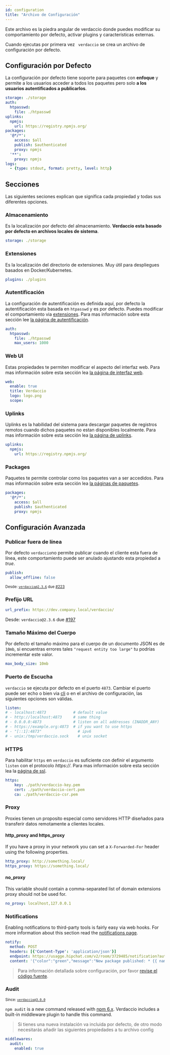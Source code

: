 ```yaml
---
id: configuration
title: "Archivo de Configuración"
---
```

Este archivo es la piedra angular de verdaccio donde puedes modificar su comportamiento por defecto, activar plugins y características externas.

Cuando ejecutas por primera vez ` verdaccio` se crea un archivo de configuración por defecto.

## Configuración por Defecto

La configuración por defecto tiene soporte para paquetes con **enfoque** y permite a los usuarios acceder a todos los paquetes pero solo **a los usuarios autentificados a publicarlos**.

```yaml
storage: ./storage
auth:
  htpasswd:
    file: ./htpasswd
uplinks:
  npmjs:
    url: https://registry.npmjs.org/
packages:
  '@*/*':
    access: $all
    publish: $authenticated
    proxy: npmjs
  '**':
    proxy: npmjs
logs:
  - {type: stdout, format: pretty, level: http}
```

## Secciones

Las siguientes seciones explican que significa cada propiedad y todas sus diferentes opciones.

### Almacenamiento

Es la localización por defecto del almacenamiento. **Verdaccio esta basado por defecto en archivos locales de sistema**.

```yaml
storage: ./storage
```

### Extensiones

Es la localización del directorio de extensiones. Muy útil para despliegues basados en Docker/Kubernetes.

```yaml
plugins: ./plugins
```

### Autentificación

La configuración de autentificación es definida aquí, por defecto la autentificación esta basada en `htpasswd` y es por defecto. Puedes modificar el comportamiento via [extensiones](plugins.md). Para mas información sobre esta sección lee [la página de autentificación](auth.md).

```yaml
auth:
  htpasswd:
    file: ./htpasswd
    max_users: 1000
```

### Web UI

Estas propiedades te permiten modificar el aspecto del interfaz web. Para mas información sobre esta sección lea [la página de interfaz web](web.md).

```yaml
web:
  enable: true
  title: Verdaccio
  logo: logo.png
  scope:
```

### Uplinks

Uplinks es la habilidad del sistema para descargar paquetes de registros remotos cuando dichos paquetes no estan disponibles localmente. Para mas información sobre esta sección lea [la página de uplinks](uplinks.md).

```yaml
uplinks:
  npmjs:
    url: https://registry.npmjs.org/
```

### Packages

Paquetes te permite controlar como los paquetes van a ser accedidos. Para mas información sobre esta sección lea [la páginas de paquetes](packages.md).

```yaml
packages:
  '@*/*':
    access: $all
    publish: $authenticated
    proxy: npmjs
```

## Configuración Avanzada

### Publicar fuera de línea

Por defecto `verdaccio`no permite publicar cuando el cliente esta fuera de línea, este comportamiento puede ser anulado ajustando esta propiedad a *true*.

```yaml
publish:
  allow_offline: false
```

<small>Desde: <code>verdaccio@2.3.6</code> due <a href="https://github.com/verdaccio/verdaccio/pull/223">#223</a></small>

### Prefijo URL

```yaml
url_prefix: https://dev.company.local/verdaccio/
```

Desde: `verdaccio@2.3.6` due [#197](https://github.com/verdaccio/verdaccio/pull/197)

### Tamaño Máximo del Cuerpo

Por defecto el tamaño máximo para el cuerpo de un documento JSON es de `10mb`, si encuentras errores tales `"request entity too large"` tu podrías incrementar este valor.

```yaml
max_body_size: 10mb
```

### Puerto de Escucha

`verdaccio` se ejecuta por defecto en el puerto `4873`. Cambiar el puerto puede ser echo o bien via [cli](cli.md) o en el archivo de configuración, las siguientes opciones son válidas.

```yaml
listen:
# - localhost:4873            # default value
# - http://localhost:4873     # same thing
# - 0.0.0.0:4873              # listen on all addresses (INADDR_ANY)
# - https://example.org:4873  # if you want to use https
# - "[::1]:4873"                # ipv6
# - unix:/tmp/verdaccio.sock    # unix socket
```

### HTTPS

Para habilitar `https` en `verdaccio` es suficiente con definir el argumento `listen` con el protocolo *https://*. Para mas información sobre esta sección lea la [página de ssl](ssl.md).

```yaml
https:
    key: ./path/verdaccio-key.pem
    cert: ./path/verdaccio-cert.pem
    ca: ./path/verdaccio-csr.pem
```

### Proxy

Proxies tienen un proposito especial como servidores HTTP diseñados para transferir datos remotamente a clientes locales.

#### http_proxy and https_proxy

If you have a proxy in your network you can set a `X-Forwarded-For` header using the following properties.

```yaml
http_proxy: http://something.local/
https_proxy: https://something.local/
```

#### no_proxy

This variable should contain a comma-separated list of domain extensions proxy should not be used for.

```yaml
no_proxy: localhost,127.0.0.1
```

### Notifications

Enabling notifications to third-party tools is fairly easy via web hooks. For more information about this section read the [notifications page](notifications.md).

```yaml
notify:
  method: POST
  headers: [{'Content-Type': 'application/json'}]
  endpoint: https://usagge.hipchat.com/v2/room/3729485/notification?auth_token=mySecretToken
  content: '{"color":"green","message":"New package published: * {{ name }}*","notify":true,"message_format":"text"}'
```

> Para información detallada sobre configuración, por favor [revise el código fuente](https://github.com/verdaccio/verdaccio/tree/master/conf).

### Audit

<small>Since: <code>verdaccio@3.0.0</code></small>

`npm audit` is a new command released with [npm 6.x](https://github.com/npm/npm/releases/tag/v6.1.0). Verdaccio includes a built-in middleware plugin to handle this command.

> Si tienes una nueva instalación va incluida por defecto, de otro modo necesitarás añadir las siguientes propiedades a tu archivo config

```yaml
middlewares:
  audit:
    enabled: true
```